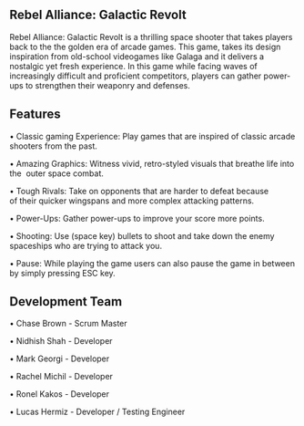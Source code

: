 ## Rebel Alliance: Galactic Revolt

Rebel Alliance: Galactic Revolt	is a thrilling space shooter that takes players back to the the golden era of arcade games. This game, takes its design inspiration from old-school videogames like Galaga and it delivers a nostalgic yet fresh experience. In this game while facing waves of increasingly difficult and proficient competitors, players can gather power-ups to strengthen their weaponry and defenses.

## Features

• Classic gaming Experience: Play games that are inspired of classic arcade shooters from the past.

• Amazing Graphics: Witness vivid, retro-styled visuals that breathe life into the  outer space combat.

• Tough Rivals: Take on opponents that are harder to defeat because of their quicker wingspans and more complex attacking patterns.

• Power-Ups: Gather power-ups to improve your score more points.

• Shooting: Use (space key) bullets to shoot and take down the enemy spaceships who are trying to attack you. 

• Pause: While playing the game users can also pause the game in between by simply pressing ESC key.


## Development Team

•	Chase Brown - Scrum Master

•	Nidhish Shah - Developer

•	Mark Georgi - Developer

•	Rachel Michil - Developer

•	Ronel Kakos - Developer

•	Lucas Hermiz - Developer / Testing Engineer
